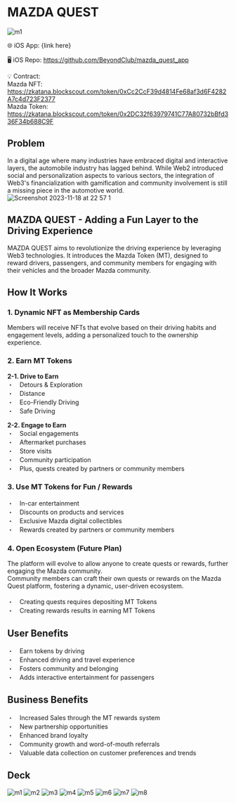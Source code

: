 # MAZDA QUEST

![m1](https://github.com/BeyondClub/mazda_quest_app/assets/90386676/37e85960-bda7-4726-96be-c45a0888b2ff)

🌐 iOS App: {link here}

🖥️ iOS Repo: https://github.com/BeyondClub/mazda_quest_app

💡 Contract: </br>
Mazda NFT: https://zkatana.blockscout.com/token/0xCc2CcF39d4814Fe68af3d6F4282A7c4d723F2377</br>
Mazda Token: https://zkatana.blockscout.com/token/0x2DC32f63979741C77A80732bBfd336F34b688C9F

## Problem
In a digital age where many industries have embraced digital and interactive layers, the automobile industry has lagged behind. While Web2 introduced social and personalization aspects to various sectors, the integration of Web3's financialization with gamification and community involvement is still a missing piece in the automotive world.
![Screenshot 2023-11-18 at 22 57 1](https://github.com/BeyondClub/mazda_quest_app/assets/90386676/0d5d6a50-ebf0-4b34-b157-daa0541c2604)

## MAZDA QUEST - Adding a Fun Layer to the Driving Experience
MAZDA QUEST aims to revolutionize the driving experience by leveraging Web3 technologies. It introduces the Mazda Token (MT), designed to reward drivers, passengers, and community members for engaging with their vehicles and the broader Mazda community.

## How It Works
### 1. Dynamic NFT as Membership Cards
Members will receive NFTs that evolve based on their driving habits and engagement levels, adding a personalized touch to the ownership experience.

### 2. Earn MT Tokens
**2-1. Drive to Earn**</br>
・　Detours & Exploration</br>
・　Distance</br>
・　Eco-Friendly Driving</br>
・　Safe Driving</br>

**2-2. Engage to Earn**</br>
・　Social engagements</br>
・　Aftermarket purchases</br>
・　Store visits</br>
・　Community participation</br>
・　Plus, quests created by partners or community members</br>

### 3. Use MT Tokens for Fun / Rewards
・　In-car entertainment</br>
・　Discounts on products and services</br>
・　Exclusive Mazda digital collectibles</br>
・　Rewards created by partners or community members</br>

### 4. Open Ecosystem (Future Plan)
The platform will evolve to allow anyone to create quests or rewards, further engaging the Mazda community.</br>
Community members can craft their own quests or rewards on the Mazda Quest platform, fostering a dynamic, user-driven ecosystem.
</br></br>
・　Creating quests requires depositing MT Tokens</br>
・　Creating rewards results in earning MT Tokens

## User Benefits
・　Earn tokens by driving</br>
・　Enhanced driving and travel experience</br>
・　Fosters community and belonging</br>
・　Adds interactive entertainment for passengers</br>

## Business Benefits
・　Increased Sales through the MT rewards system</br>
・　New partnership opportunities</br>
・　Enhanced brand loyalty</br>
・　Community growth and word-of-mouth referrals</br>
・　Valuable data collection on customer preferences and trends</br>

## Deck
![m1](https://github.com/BeyondClub/mazda_quest_app/assets/90386676/29441b22-0db2-4c22-abef-a248a5a758c0)
![m2](https://github.com/BeyondClub/mazda_quest_app/assets/90386676/86eda562-0d0a-4f29-bd07-cca25d899abe)
![m3](https://github.com/BeyondClub/mazda_quest_app/assets/90386676/202b3b7a-9f4e-4867-afe7-17b866d23b00)
![m4](https://github.com/BeyondClub/mazda_quest_app/assets/90386676/c222d60e-b66a-4475-92fd-a7ef33c37eea)
![m5](https://github.com/BeyondClub/mazda_quest_app/assets/90386676/6b1c490e-3978-44ea-a629-8d59740c72ce)
![m6](https://github.com/BeyondClub/mazda_quest_app/assets/90386676/d0c717c6-cb98-4a89-b55d-c829936c0bb0)
![m7](https://github.com/BeyondClub/mazda_quest_app/assets/90386676/8e0762f8-138f-49bd-bcfc-219284947e0f)
![m8](https://github.com/BeyondClub/mazda_quest_app/assets/90386676/7db2ab20-21da-41ae-89ff-083f6c24929d)
